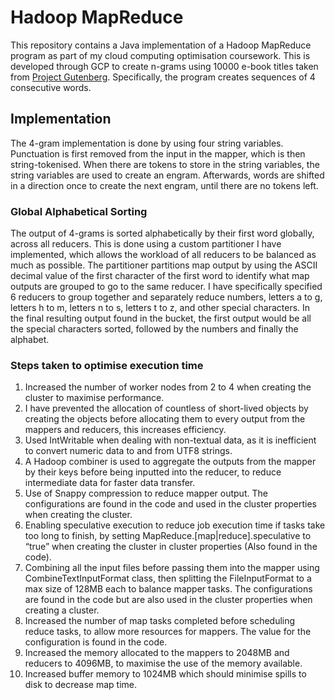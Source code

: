 # Hadoop MapReduce
This repository contains a Java implementation of a Hadoop MapReduce program as part of my cloud computing optimisation coursework. This is developed through GCP to create n-grams using 10000 e-book titles taken from [Project Gutenberg](https://www.gutenberg.org/). Specifically, the program creates sequences of 4 consecutive words. 

## Implementation
The 4-gram implementation is done by using four string variables. Punctuation is first removed from the
input in the mapper, which is then string-tokenised. When there are tokens to store in the string
variables, the string variables are used to create an engram. Afterwards, words are shifted in a
direction once to create the next engram, until there are no tokens left.

### Global Alphabetical Sorting
The output of 4-grams is sorted alphabetically by their first word globally, across all reducers. This is
done using a custom partitioner I have implemented, which allows the workload of all reducers to be
balanced as much as possible. The partitioner partitions map output by using the ASCII decimal value
of the first character of the first word to identify what map outputs are grouped to go to the same
reducer. I have specifically specified 6 reducers to group together and separately reduce numbers,
letters a to g, letters h to m, letters n to s, letters t to z, and other special characters. In the final
resulting output found in the bucket, the first output would be all the special characters sorted,
followed by the numbers and finally the alphabet.

### Steps taken to optimise execution time
1. Increased the number of worker nodes from 2 to 4 when creating the cluster to maximise
performance.
2. I have prevented the allocation of countless of short-lived objects by creating the objects
before allocating them to every output from the mappers and reducers, this increases
efficiency.
3. Used IntWritable when dealing with non-textual data, as it is inefficient to convert numeric
data to and from UTF8 strings.
4. A Hadoop combiner is used to aggregate the outputs from the mapper by their keys before
being inputted into the reducer, to reduce intermediate data for faster data transfer.
5. Use of Snappy compression to reduce mapper output. The configurations are found in the
code and used in the cluster properties when creating the cluster.
6. Enabling speculative execution to reduce job execution time if tasks take too long to finish,
by setting MapReduce.[map|reduce].speculative to “true” when creating the cluster in
cluster properties (Also found in the code).
7. Combining all the input files before passing them into the mapper using
CombineTextInputFormat class, then splitting the FileInputFormat to a max size of 128MB
each to balance mapper tasks. The configurations are found in the code but are also used in the
cluster properties when creating a cluster.
8. Increased the number of map tasks completed before scheduling reduce tasks, to allow
more resources for mappers. The value for the configuration is found in the code.
9. Increased the memory allocated to the mappers to 2048MB and reducers to 4096MB, to
maximise the use of the memory available.
10. Increased buffer memory to 1024MB which should minimise spills to disk to decrease map
time.
